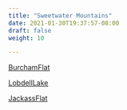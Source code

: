 ```yaml
---
title: "Sweetwater Mountains"
date: 2021-01-30T19:37:57-08:00
draft: false
weight: 10

---
```


<a target="_blank" href="/wom/static/maps/BurchamFlat.pdf">BurchamFlat</a> 

<a target="_blank" href="/wom/static/maps/LobdellLake.pdf">LobdellLake</a> 

<a target="_blank" href="/wom/static/maps/JackassFlat.pdf">JackassFlat</a> 
